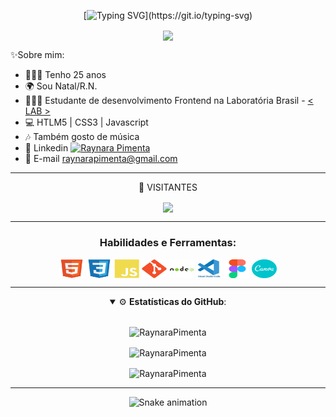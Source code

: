 <div align="center"> 
    
[![Typing SVG](https://readme-typing-svg.herokuapp.com?font=&duration=5100&color=2AF7BC&center=true&vCenter=true&multiline=true&width=500&height=60&lines=OI%2C+MEU+NOME+%C3%89+RAYNARA+PIMENTA;BEM+VINDA(O)+AO+MEU+GITHUB+(%E2%97%8F'%E2%97%A1'%E2%97%8F)++)](https://git.io/typing-svg)
<p align="center"><img align="center" width="150" src="https://user-images.githubusercontent.com/97410639/163209397-21b6016d-26a2-4dea-a7ed-7aaa4987f59e.png" /></p> 
  
</div>

✨Sobre mim:

- 🙆🏽‍♂️ Tenho 25 anos
- 🌍 Sou Natal/R.N.
- 👩🏽‍💻 Estudante de desenvolvimento Frontend na Laboratória Brasil -  [ < LAB > ](https://pages.github.com/)
- 💻 HTLM5 | CSS3 | Javascript 
- 🎶 Também gosto de música 
- 📱 Linkedin <a  align="center" href="https://www.linkedin.com/in/raynara-pimenta/" target="blank"><img src="https://img.shields.io/badge/LinkedIn-0077B5?style=for-the-badge&logo=linkedin&logoColor=white" alt="Raynara Pimenta"></a> 
- 📧 E-mail raynarapimenta@gmail.com 

---

<div>
<p align= "center"> 👥 VISITANTES</p> 
<p align="center"><img align="center" src="https://profile-counter.glitch.me/{RaynaraPimenta}/count.svg" /></p> 

---

<h3 align="center"><b>Habilidades e Ferramentas:</b></h3>

<div style="display: inline_block" align="center">

  <img align="center"  alt="HTML" height="30" width="40" src="https://raw.githubusercontent.com/devicons/devicon/master/icons/html5/html5-original.svg">
  <img align="center"  alt="CSS" height="30" width="40" src="https://raw.githubusercontent.com/devicons/devicon/master/icons/css3/css3-original.svg">  
  <img align="center"  alt="JavaScript" height="30" width="40" src="https://raw.githubusercontent.com/devicons/devicon/master/icons/javascript/javascript-plain.svg">
  <img align="center"  alt="Git" height="30" width="40" src="https://raw.githubusercontent.com/devicons/devicon/master/icons/git/git-original.svg">
  <img align="center" alt="Node.js" height="30" width="40"     src="https://raw.githubusercontent.com/devicons/devicon/2ae2a900d2f041da66e950e4d48052658d850630/icons/nodejs/nodejs-original-wordmark.svg"> 
  <img align="center" alt="Visual Code" height="30" width="40" src="https://raw.githubusercontent.com/devicons/devicon/2ae2a900d2f041da66e950e4d48052658d850630/icons/vscode/vscode-original-wordmark.svg">  
  <img align="center"  alt="Figma" height="30" width="40" src="https://raw.githubusercontent.com/devicons/devicon/master/icons/figma/figma-original.svg">
  <img align="center" alt="Canva" height="30" width="40" src="https://raw.githubusercontent.com/devicons/devicon/2ae2a900d2f041da66e950e4d48052658d850630/icons/canva/canva-original.svg"> 
</div>

---

<details open align="center">
  <br>
    <summary>⚙ <b>Estatísticas do GitHub</b>: </summary>
<p align="center"><img align="center" src="https://github-readme-stats.vercel.app/api/top-langs?username=RaynaraPimenta&show_icons=true&locale=pt-br&layout=compact&theme=tokyonight" alt="RaynaraPimenta" width="495"/></p>

<p align="center"><img align="center" src="https://github-readme-stats.vercel.app/api?username=RaynaraPimenta&show_icons=true&locale=pt-br&theme=radical" alt="RaynaraPimenta" /></p>

<p align="center"><img align="center" src="https://github-readme-streak-stats.herokuapp.com/?user=RaynaraPimenta&theme=tokyonight" alt="RaynaraPimenta" /></p>

---
![Snake animation](https://github.com/RaynaraPimenta/RaynaraPimenta/blob/output/github-contribution-grid-snake.svg)
